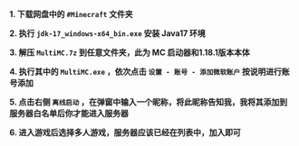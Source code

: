 
**1. 下载网盘中的 `#Minecraft` 文件夹**

**2. 执行 `jdk-17_windows-x64_bin.exe` 安装 Java17 环境**

**3. 解压 `MultiMC.7z` 到任意文件夹，此为 MC 启动器和1.18.1版本本体**

**4. 执行其中的 `MultiMC.exe` ，依次点击 `设置 - 账号 - 添加微软账户` 按说明进行账号添加**

**5. 点击右侧 `离线启动` ，在弹窗中输入一个昵称，将此昵称告知我，我将其添加到服务器白名单后你才能进入服务器**

**6. 进入游戏后选择多人游戏，服务器应该已经在列表中，加入即可**

